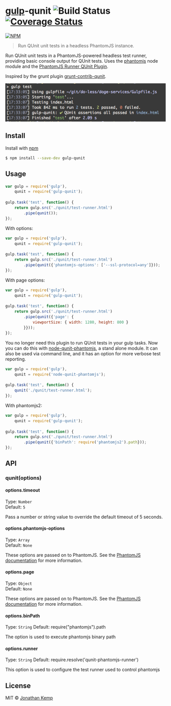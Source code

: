 # [gulp](https://github.com/gulpjs/gulp)-qunit ![Build Status](https://github.com/jonkemp/gulp-qunit/actions/workflows/main.yml/badge.svg?branch=master) [![Coverage Status](https://coveralls.io/repos/jonkemp/gulp-qunit/badge.svg?branch=master&service=github)](https://coveralls.io/github/jonkemp/gulp-qunit?branch=master)

[![NPM](https://nodei.co/npm/gulp-qunit.png?downloads=true)](https://nodei.co/npm/gulp-qunit/)

> Run QUnit unit tests in a headless PhantomJS instance.

Run QUnit unit tests in a PhantomJS-powered headless test runner, providing basic console output for QUnit tests. Uses the [phantomjs](https://github.com/Medium/phantomjs) node module and the [PhantomJS Runner QUnit Plugin](https://github.com/jonkemp/qunit-phantomjs-runner).

Inspired by the grunt plugin [grunt-contrib-qunit](https://github.com/gruntjs/grunt-contrib-qunit).

![](screenshot.png)

## Install

Install with [npm](https://npmjs.org/package/gulp-qunit)

```bash
$ npm install --save-dev gulp-qunit
```

## Usage

```js
var gulp = require('gulp'),
    qunit = require('gulp-qunit');

gulp.task('test', function() {
    return gulp.src('./qunit/test-runner.html')
        .pipe(qunit());
});
```

With options:

```js
var gulp = require('gulp'),
    qunit = require('gulp-qunit');

gulp.task('test', function() {
    return gulp.src('./qunit/test-runner.html')
        .pipe(qunit({'phantomjs-options': ['--ssl-protocol=any']}));
});
```

With page options:

```js
var gulp = require('gulp'),
    qunit = require('gulp-qunit');

gulp.task('test', function() {
    return gulp.src('./qunit/test-runner.html')
        .pipe(qunit({'page': {
            viewportSize: { width: 1280, height: 800 }
        }}));
});
```

You no longer need this plugin to run QUnit tests in your gulp tasks. Now you can do this with [node-qunit-phantomjs](https://github.com/jonkemp/node-qunit-phantomjs), a stand alone module. It can also be used via command line, and it has an option for more verbose test reporting.
```js
var gulp = require('gulp'),
    qunit = require('node-qunit-phantomjs');

gulp.task('test', function() {
    qunit('./qunit/test-runner.html');
});
```

With phantomjs2:

```js
var gulp = require('gulp'),
    qunit = require('gulp-qunit');

gulp.task('test', function() {
    return gulp.src('./qunit/test-runner.html')
        .pipe(qunit({'binPath': require('phantomjs2').path}));
});
```

## API

### qunit(options)

#### options.timeout

Type: `Number`  
Default: `5`

Pass a number or string value to override the default timeout of 5 seconds.

#### options.phantomjs-options

Type: `Array`  
Default: `None`

These options are passed on to PhantomJS. See the [PhantomJS documentation](http://phantomjs.org/api/command-line.html) for more information.

#### options.page

Type: `Object`  
Default: `None`

These options are passed on to PhantomJS. See the [PhantomJS documentation](http://phantomjs.org/page-automation.html) for more information.

#### options.binPath

Type: `String`
Default: require("phantomjs").path

The option is used to execute phantomjs binary path

#### options.runner

Type: `String`
Default: require.resolve('qunit-phantomjs-runner')

This option is used to configure the test runner used to control phantomjs

## License

MIT © [Jonathan Kemp](http://jonkemp.com)
